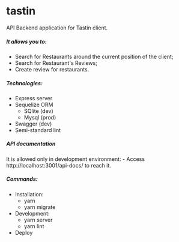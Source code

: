 # tastin

API Backend application for Tastin client.

##### It allows you to:
  - Search for Restaurants around the current position of the client;
  - Search for Restaurant's Reviews; 
  - Create review for restaurants.
  
##### Technologies:
  - Express server
  - Sequelize ORM
    - SQlite (dev)
    - Mysql (prod)
  - Swagger (dev)
  - Semi-standard lint
  
##### API documentation
  It is allowed only in development environment:
    - Access http://localhost:3001/api-docs/ to reach it.
  
##### Commands:
  - Installation:
    - yarn
    - yarn migrate
  - Development:
    - yarn server
    - yarn lint
  - Deploy
